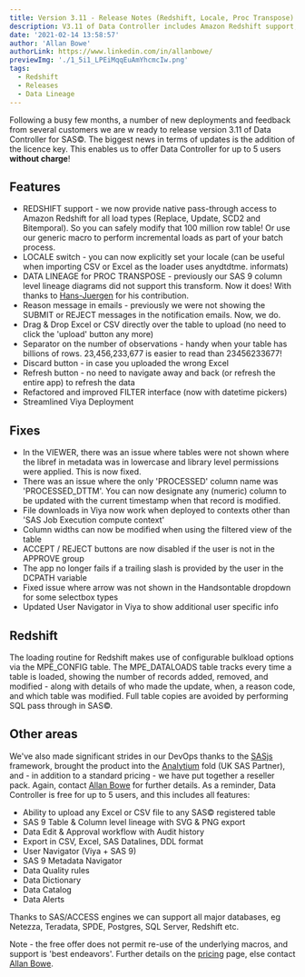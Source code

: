 ```yaml
---
title: Version 3.11 - Release Notes (Redshift, Locale, Proc Transpose)
description: V3.11 of Data Controller includes Amazon Redshift support, a Locale switch, Data Lineage for Proc Transpose, and varoius UI & Performance enhancements.
date: '2021-02-14 13:58:57'
author: 'Allan Bowe'
authorLink: https://www.linkedin.com/in/allanbowe/
previewImg: './1_5i1_LPEiMqqEuAmYhcmcIw.png'
tags:
  - Redshift
  - Releases
  - Data Lineage
---
```


Following a busy few months, a number of new deployments and feedback from several customers we are <noframes></noframes>w ready to release version 3.11 of Data Controller for SAS©. The biggest news in terms of updates is the addition of the licence key. This enables us to offer Data Controller for up to 5 users **without charge**!

## Features

- REDSHIFT support - we now provide native pass-through access to Amazon Redshift for all load types (Replace, Update, SCD2 and Bitemporal). So you can safely modify that 100 million row table! Or use our generic macro to perform incremental loads as part of your batch process.
- LOCALE switch - you can now explicitly set your locale (can be useful when importing CSV or Excel as the loader uses anydtdtme. informats)
- DATA LINEAGE for PROC TRANSPOSE - previously our SAS 9 column level lineage diagrams did not support this transform. Now it does! With thanks to [Hans-Juergen](/siemens-healthineers-smart-data-catalog/) for his contribution.
- Reason message in emails - previously we were not showing the SUBMIT or REJECT messages in the notification emails. Now, we do.
- Drag & Drop Excel or CSV directly over the table to upload (no need to click the 'upload' button any more)
- Separator on the number of observations - handy when your table has billions of rows. 23,456,233,677 is easier to read than 23456233677!
- Discard button - in case you uploaded the wrong Excel
- Refresh button - no need to navigate away and back (or refresh the entire app) to refresh the data
- Refactored and improved FILTER interface (now with datetime pickers)
- Streamlined Viya Deployment

## Fixes

- In the VIEWER, there was an issue where tables were not shown where the libref in metadata was in lowercase and library level permissions were applied. This is now fixed.
- There was an issue where the only 'PROCESSED' column name was 'PROCESSED_DTTM'. You can now designate any (numeric) column to be updated with the current timestamp when that record is modified.
- File downloads in Viya now work when deployed to contexts other than 'SAS Job Execution compute context'
- Column widths can now be modified when using the filtered view of the table
- ACCEPT / REJECT buttons are now disabled if the user is not in the APPROVE group
- The app no longer fails if a trailing slash is provided by the user in the DCPATH variable
- Fixed issue where arrow was not shown in the Handsontable dropdown for some selectbox types
- Updated User Navigator in Viya to show additional user specific info

## Redshift

The loading routine for Redshift makes use of configurable bulkload options via the MPE_CONFIG table. The MPE_DATALOADS table tracks every time a table is loaded, showing the number of records added, removed, and modified - along with details of who made the update, when, a reason code, and which table was modified. Full table copies are avoided by performing SQL pass through in SAS©.

## Other areas

We've also made significant strides in our DevOps thanks to the [SASjs](https://sasjs.io) framework, brought the product into the [Analytium](https://sasapps.io) fold (UK SAS Partner), and - in addition to a standard pricing - we have put together a reseller pack. Again, contact [Allan Bowe](https://www.linkedin.com/in/allanbowe/) for further details. As a reminder, Data Controller is free for up to 5 users, and this includes all features:


- Ability to upload any Excel or CSV file to any SAS© registered table
- SAS 9 Table & Column level lineage with SVG & PNG export
- Data Edit & Approval workflow with Audit history
- Export in CSV, Excel, SAS Datalines, DDL format
- User Navigator (Viya + SAS 9)
- SAS 9 Metadata Navigator
- Data Quality rules
- Data Dictionary
- Data Catalog
- Data Alerts

Thanks to SAS/ACCESS engines we can support all major databases, eg Netezza, Teradata, SPDE, Postgres, SQL Server, Redshift etc.

Note - the free offer does not permit re-use of the underlying macros, and support is 'best endeavors'. Further details on the [pricing](/pricing) page, else contact [Allan Bowe](https://www.linkedin.com/in/allanbowe/).

